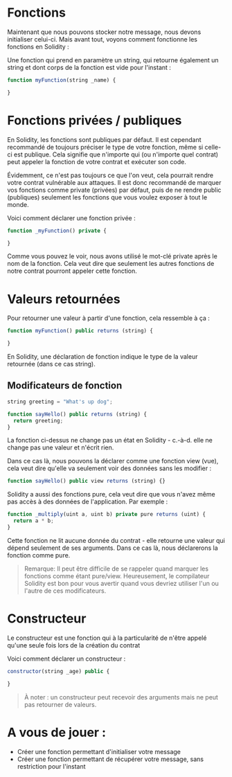 # Fonctions
Maintenant que nous pouvons stocker notre message, nous devons initialiser celui-ci.
Mais avant tout, voyons comment fonctionne les fonctions en Solidity :


Une fonction qui prend en paramètre un string, qui retourne également un string et dont corps de la fonction est vide pour l'instant :
```javascript
function myFunction(string _name) {

}
```


# Fonctions privées / publiques

En Solidity, les fonctions sont publiques par défaut. Il est cependant recommandé de toujours préciser le type de votre fonction, même si celle-ci est publique. Cela signifie que n'importe qui (ou n'importe quel contrat) peut appeler la fonction de votre contrat et exécuter son code.

Évidemment, ce n'est pas toujours ce que l'on veut, cela pourrait rendre votre contrat vulnérable aux attaques. Il est donc recommandé de marquer vos fonctions comme private (privées) par défaut, puis de ne rendre public (publiques) seulement les fonctions que vous voulez exposer à tout le monde.

Voici comment déclarer une fonction privée :

```javascript
function _myFunction() private {

}
```
Comme vous pouvez le voir, nous avons utilisé le mot-clé private après le nom de la fonction.
Cela veut dire que seulement les autres fonctions de notre contrat pourront appeler cette fonction.

# Valeurs retournées
Pour retourner une valeur à partir d'une fonction, cela ressemble à ça :
```javascript
function myFunction() public returns (string) {

}
```
En Solidity, une déclaration de fonction indique le type de la valeur retournée (dans ce cas string).

## Modificateurs de fonction
```javascript
string greeting = "What's up dog";

function sayHello() public returns (string) {
  return greeting;
}
```
La fonction ci-dessus ne change pas un état en Solidity - c.-à-d. elle ne change pas une valeur et n'écrit rien.

Dans ce cas là, nous pouvons la déclarer comme une fonction view (vue), cela veut dire qu'elle va seulement voir des données sans les modifier :
```javascript
function sayHello() public view returns (string) {}
```
Solidity a aussi des fonctions pure, cela veut dire que vous n'avez même pas accès à des données de l'application. Par exemple :
```javascript
function _multiply(uint a, uint b) private pure returns (uint) {
  return a * b;
}
```
Cette fonction ne lit aucune donnée du contrat - elle retourne une valeur qui dépend seulement de ses arguments. Dans ce cas là, nous déclarerons la fonction comme pure.

> Remarque: Il peut être difficile de se rappeler quand marquer les fonctions comme étant pure/view. Heureusement, le compilateur Solidity est bon pour vous avertir quand vous devriez utiliser l'un ou l'autre de ces modificateurs.

# Constructeur

Le constructeur est une fonction qui à la particularité de n'être appelé qu'une seule fois lors de la création du contrat

Voici comment déclarer un constructeur :
```javascript
constructor(string _age) public {

}
```
> À noter : un constructeur peut recevoir des arguments mais ne peut pas retourner de valeurs.

# A vous de jouer :
  * Créer une fonction permettant d'initialiser votre message
  * Créer une fonction permettant de récupérer votre message, sans restriction pour l'instant